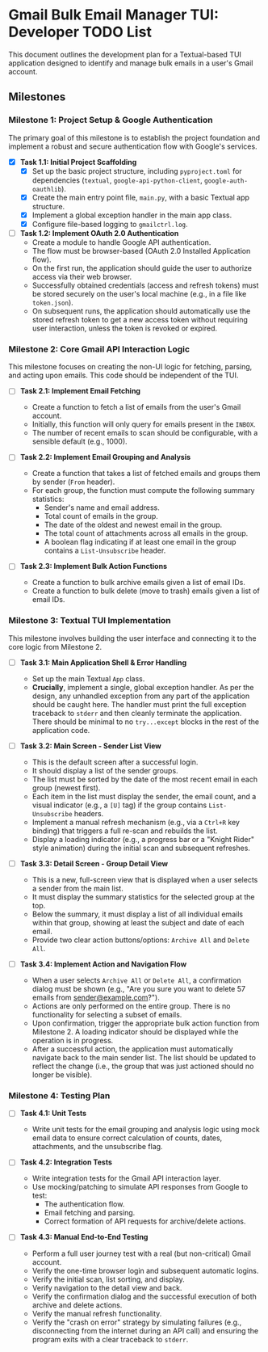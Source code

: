 # Gmail Bulk Email Manager TUI: Developer TODO List

This document outlines the development plan for a Textual-based TUI application designed to identify and manage bulk emails in a user's Gmail account.

## Milestones

### Milestone 1: Project Setup & Google Authentication

The primary goal of this milestone is to establish the project foundation and implement a robust and secure authentication flow with Google's services.

-   [x] **Task 1.1: Initial Project Scaffolding**
    -   [x] Set up the basic project structure, including `pyproject.toml` for dependencies (`textual`, `google-api-python-client`, `google-auth-oauthlib`).
    -   [x] Create the main entry point file, `main.py`, with a basic Textual app structure.
    -   [x] Implement a global exception handler in the main app class.
    -   [x] Configure file-based logging to `gmailctrl.log`.

-   [ ] **Task 1.2: Implement OAuth 2.0 Authentication**
    -   Create a module to handle Google API authentication.
    -   The flow must be browser-based (OAuth 2.0 Installed Application flow).
    -   On the first run, the application should guide the user to authorize access via their web browser.
    -   Successfully obtained credentials (access and refresh tokens) must be stored securely on the user's local machine (e.g., in a file like `token.json`).
    -   On subsequent runs, the application should automatically use the stored refresh token to get a new access token without requiring user interaction, unless the token is revoked or expired.

### Milestone 2: Core Gmail API Interaction Logic

This milestone focuses on creating the non-UI logic for fetching, parsing, and acting upon emails. This code should be independent of the TUI.

-   [ ] **Task 2.1: Implement Email Fetching**
    -   Create a function to fetch a list of emails from the user's Gmail account.
    -   Initially, this function will only query for emails present in the `INBOX`.
    -   The number of recent emails to scan should be configurable, with a sensible default (e.g., 1000).

-   [ ] **Task 2.2: Implement Email Grouping and Analysis**
    -   Create a function that takes a list of fetched emails and groups them by sender (`From` header).
    -   For each group, the function must compute the following summary statistics:
        -   Sender's name and email address.
        -   Total count of emails in the group.
        -   The date of the oldest and newest email in the group.
        -   The total count of attachments across all emails in the group.
        -   A boolean flag indicating if at least one email in the group contains a `List-Unsubscribe` header.

-   [ ] **Task 2.3: Implement Bulk Action Functions**
    -   Create a function to bulk archive emails given a list of email IDs.
    -   Create a function to bulk delete (move to trash) emails given a list of email IDs.

### Milestone 3: Textual TUI Implementation

This milestone involves building the user interface and connecting it to the core logic from Milestone 2.

-   [ ] **Task 3.1: Main Application Shell & Error Handling**
    -   Set up the main Textual `App` class.
    -   **Crucially**, implement a single, global exception handler. As per the design, any unhandled exception from any part of the application should be caught here. The handler must print the full exception traceback to `stderr` and then cleanly terminate the application. There should be minimal to no `try...except` blocks in the rest of the application code.

-   [ ] **Task 3.2: Main Screen - Sender List View**
    -   This is the default screen after a successful login.
    -   It should display a list of the sender groups.
    -   The list must be sorted by the date of the most recent email in each group (newest first).
    -   Each item in the list must display the sender, the email count, and a visual indicator (e.g., a `[U]` tag) if the group contains `List-Unsubscribe` headers.
    -   Implement a manual refresh mechanism (e.g., via a `Ctrl+R` key binding) that triggers a full re-scan and rebuilds the list.
    -   Display a loading indicator (e.g., a progress bar or a "Knight Rider" style animation) during the initial scan and subsequent refreshes.

-   [ ] **Task 3.3: Detail Screen - Group Detail View**
    -   This is a new, full-screen view that is displayed when a user selects a sender from the main list.
    -   It must display the summary statistics for the selected group at the top.
    -   Below the summary, it must display a list of all individual emails within that group, showing at least the subject and date of each email.
    -   Provide two clear action buttons/options: `Archive All` and `Delete All`.

-   [ ] **Task 3.4: Implement Action and Navigation Flow**
    -   When a user selects `Archive All` or `Delete All`, a confirmation dialog must be shown (e.g., "Are you sure you want to delete 57 emails from sender@example.com?").
    -   Actions are only performed on the entire group. There is no functionality for selecting a subset of emails.
    -   Upon confirmation, trigger the appropriate bulk action function from Milestone 2. A loading indicator should be displayed while the operation is in progress.
    -   After a successful action, the application must automatically navigate back to the main sender list. The list should be updated to reflect the change (i.e., the group that was just actioned should no longer be visible).

### Milestone 4: Testing Plan

-   [ ] **Task 4.1: Unit Tests**
    -   Write unit tests for the email grouping and analysis logic using mock email data to ensure correct calculation of counts, dates, attachments, and the unsubscribe flag.

-   [ ] **Task 4.2: Integration Tests**
    -   Write integration tests for the Gmail API interaction layer.
    -   Use mocking/patching to simulate API responses from Google to test:
        -   The authentication flow.
        -   Email fetching and parsing.
        -   Correct formation of API requests for archive/delete actions.

-   [ ] **Task 4.3: Manual End-to-End Testing**
    -   Perform a full user journey test with a real (but non-critical) Gmail account.
    -   Verify the one-time browser login and subsequent automatic logins.
    -   Verify the initial scan, list sorting, and display.
    -   Verify navigation to the detail view and back.
    -   Verify the confirmation dialog and the successful execution of both archive and delete actions.
    -   Verify the manual refresh functionality.
    -   Verify the "crash on error" strategy by simulating failures (e.g., disconnecting from the internet during an API call) and ensuring the program exits with a clear traceback to `stderr`.
